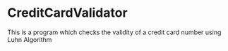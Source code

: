 # CreditCardValidator
This is a program which checks the validity of a credit card number using Luhn Algorithm
